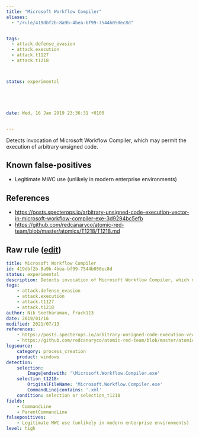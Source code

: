 ```yaml
---
title: "Microsoft Workflow Compiler"
aliases:
  - "/rule/419dbf2b-8a9b-4bea-bf99-7544b050ec8d"


tags:
  - attack.defense_evasion
  - attack.execution
  - attack.t1127
  - attack.t1218



status: experimental





date: Wed, 16 Jan 2019 23:36:31 +0100


---
```


Detects invocation of Microsoft Workflow Compiler, which may permit the execution of arbitrary unsigned code.

<!--more-->


## Known false-positives

* Legitimate MWC use (unlikely in modern enterprise environments)



## References

* https://posts.specterops.io/arbitrary-unsigned-code-execution-vector-in-microsoft-workflow-compiler-exe-3d9294bc5efb
* https://github.com/redcanaryco/atomic-red-team/blob/master/atomics/T1218/T1218.md


## Raw rule ([edit](https://github.com/SigmaHQ/sigma/edit/master/rules/windows/process_creation/proc_creation_win_workflow_compiler.yml))
```yaml
title: Microsoft Workflow Compiler
id: 419dbf2b-8a9b-4bea-bf99-7544b050ec8d
status: experimental
description: Detects invocation of Microsoft Workflow Compiler, which may permit the execution of arbitrary unsigned code.
tags:
    - attack.defense_evasion
    - attack.execution
    - attack.t1127
    - attack.t1218
author: Nik Seetharaman, frack113
date: 2019/01/16
modified: 2021/07/13
references:
    - https://posts.specterops.io/arbitrary-unsigned-code-execution-vector-in-microsoft-workflow-compiler-exe-3d9294bc5efb
    - https://github.com/redcanaryco/atomic-red-team/blob/master/atomics/T1218/T1218.md
logsource:
    category: process_creation
    product: windows
detection:
    selection:
        Image|endswith: '\Microsoft.Workflow.Compiler.exe'
    selection_t1218:
        OriginalFileName: 'Microsoft.Workflow.Compiler.exe'
        CommandLine|contains: '.xml'
    condition: selection or selection_t1218
fields:
    - CommandLine
    - ParentCommandLine
falsepositives:
    - Legitimate MWC use (unlikely in modern enterprise environments)
level: high

```
